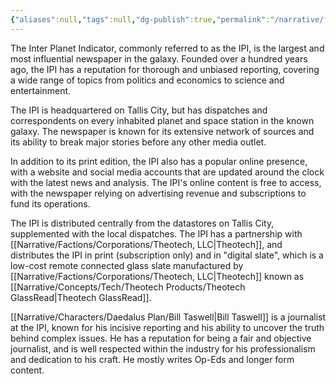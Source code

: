 ```yaml
---
{"aliases":null,"tags":null,"dg-publish":true,"permalink":"/narrative/factions/corporations/inter-planet-indicator/","dgPassFrontmatter":true}
---
```


The Inter Planet Indicator, commonly referred to as the IPI, is the largest and most influential newspaper in the galaxy. Founded over a hundred years ago, the IPI has a reputation for thorough and unbiased reporting, covering a wide range of topics from politics and economics to science and entertainment.

The IPI is headquartered on Tallis City, but has dispatches and correspondents on every inhabited planet and space station in the known galaxy. The newspaper is known for its extensive network of sources and its ability to break major stories before any other media outlet.

In addition to its print edition, the IPI also has a popular online presence, with a website and social media accounts that are updated around the clock with the latest news and analysis. The IPI's online content is free to access, with the newspaper relying on advertising revenue and subscriptions to fund its operations.

The IPI is distributed centrally from the datastores on Tallis City, supplemented with the local dispatches. The IPI has a partnership with [[Narrative/Factions/Corporations/Theotech, LLC\|Theotech]], and distributes the IPI in print (subscription only) and in "digital slate", which is a low-cost remote connected glass slate manufactured by [[Narrative/Factions/Corporations/Theotech, LLC\|Theotech]] known as [[Narrative/Concepts/Tech/Theotech Products/Theotech GlassRead\|Theotech GlassRead]].

[[Narrative/Characters/Daedalus Plan/Bill Taswell\|Bill Taswell]] is a journalist at the IPI, known for his incisive reporting and his ability to uncover the truth behind complex issues. He has a reputation for being a fair and objective journalist, and is well respected within the industry for his professionalism and dedication to his craft. He mostly writes Op-Eds and longer form content.
